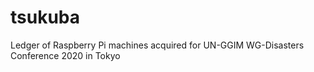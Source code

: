 # tsukuba
Ledger of Raspberry Pi machines acquired for UN-GGIM WG-Disasters Conference 2020 in Tokyo
